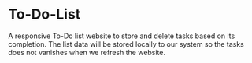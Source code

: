 # To-Do-List
A responsive To-Do list website to store and delete tasks based on its completion. The list data will be stored locally to our system so the tasks does not vanishes when we refresh the website.
